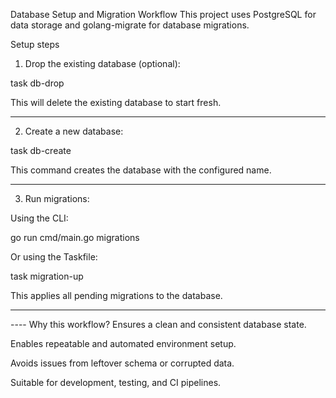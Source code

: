 Database Setup and Migration Workflow
This project uses PostgreSQL for data storage and golang-migrate for database migrations.

Setup steps
1. Drop the existing database (optional):

task db-drop


This will delete the existing database to start fresh.

-------------------------------------------------------------------



2. Create a new database:

task db-create


This command creates the database with the configured name.

-------------------------------------------------------------------



3. Run migrations:

Using the CLI:

go run cmd/main.go migrations


Or using the Taskfile:

task migration-up


This applies all pending migrations to the database.

-------------------------------------------------------------------



----  Why this workflow?
Ensures a clean and consistent database state.

Enables repeatable and automated environment setup.

Avoids issues from leftover schema or corrupted data.

Suitable for development, testing, and CI pipelines.